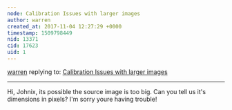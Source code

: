 ```yaml
---
node: Calibration Issues with larger images 
author: warren
created_at: 2017-11-04 12:27:29 +0000
timestamp: 1509798449
nid: 13371
cid: 17623
uid: 1
---
```




[warren](../profile/warren) replying to: [Calibration Issues with larger images ](../notes/Anmar/08-19-2016/question-calibration-issues)

----
Hi, Johnix, its possible the source image is too big. Can you tell us it's dimensions in pixels? I'm sorry youre having trouble!